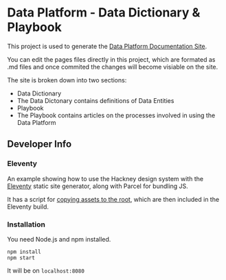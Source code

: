 # Data Platform - Data Dictionary & Playbook

This project is used to generate the [Data Platform Documentation Site](https://lbhackney-it.github.io/lbh-hackney-data-platform-docs/).

You can edit the pages files directly in this project, which are formated as .md files and once commited the changes will become visiable on the site.

The site is broken down into two sections:

- Data Dictionary
 - The Data Dictonary contains definitions of Data Entities
- Playbook
 - The Playbook contains articles on the processes involved in using the Data Platform

## Developer Info

### Eleventy

An example showing how to use the Hackney design system with the [Eleventy](https://www.11ty.dev/) static site generator, along with Parcel for bundling JS.

It has a script for [copying assets to the root](https://design-system.hackney.gov.uk/developing/installing-from-npm#2-copying-assets), which are then included in the Eleventy build.

### Installation

You need Node.js and npm installed.

```
npm install
npm start
```

It will be on `localhost:8080`
